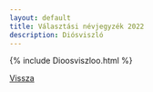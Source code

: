 ```yaml
---
layout: default
title: Választási névjegyzék 2022
description: Diósviszló
---
```


{% include Dioosviszloo.html %}

[Vissza](./)
